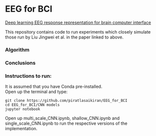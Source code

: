 <h1>EEG for BCI</h1>
<a href="https://ieeexplore.ieee.org/document/7260182">Deep learning EEG response representation for brain computer interface</a>
<p>This repository contains code to run experiments which closely simulate those run by Liu Jingwei et al. in the paper linked to above.</p>

<h3>Algorithm</h3>

<h3>Conclusions</h3>

<h3>Instructions to run:</h3>
<p>It is assumed that you have Conda pre-installed.<br>
    Open up the terminal and type:<br>
    
    git clone https://github.com/piratlasaikiran/EEG_for_BCI
    cd EEG_for_BCI/CNN models
    jupyter notebook
    
 Open up multi_scale_CNN.ipynb, shallow_CNN.ipynb and single_scale_CNN.ipynb to run the respective versions of the implementation.</p>
